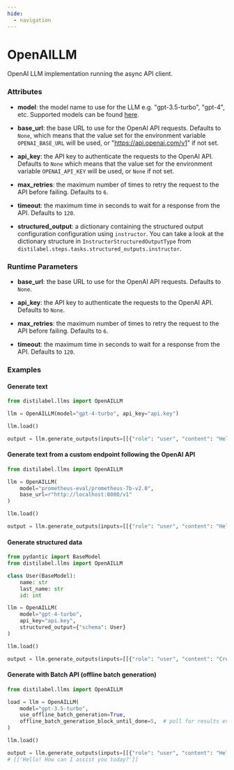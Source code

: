 ```yaml
---
hide:
  - navigation
---
```

# OpenAILLM


OpenAI LLM implementation running the async API client.







### Attributes

- **model**: the model name to use for the LLM e.g. "gpt-3.5-turbo", "gpt-4", etc.  Supported models can be found [here](https://platform.openai.com/docs/guides/text-generation).

- **base_url**: the base URL to use for the OpenAI API requests. Defaults to `None`, which  means that the value set for the environment variable `OPENAI_BASE_URL` will  be used, or "https://api.openai.com/v1" if not set.

- **api_key**: the API key to authenticate the requests to the OpenAI API. Defaults to  `None` which means that the value set for the environment variable `OPENAI_API_KEY`  will be used, or `None` if not set.

- **max_retries**: the maximum number of times to retry the request to the API before  failing. Defaults to `6`.

- **timeout**: the maximum time in seconds to wait for a response from the API. Defaults  to `120`.

- **structured_output**: a dictionary containing the structured output configuration configuration  using `instructor`. You can take a look at the dictionary structure in  `InstructorStructuredOutputType` from `distilabel.steps.tasks.structured_outputs.instructor`.





### Runtime Parameters

- **base_url**: the base URL to use for the OpenAI API requests. Defaults to `None`.

- **api_key**: the API key to authenticate the requests to the OpenAI API. Defaults  to `None`.

- **max_retries**: the maximum number of times to retry the request to the API before  failing. Defaults to `6`.

- **timeout**: the maximum time in seconds to wait for a response from the API. Defaults  to `120`.




### Examples


#### Generate text
```python
from distilabel.llms import OpenAILLM

llm = OpenAILLM(model="gpt-4-turbo", api_key="api.key")

llm.load()

output = llm.generate_outputs(inputs=[[{"role": "user", "content": "Hello world!"}]])
```

#### Generate text from a custom endpoint following the OpenAI API
```python
from distilabel.llms import OpenAILLM

llm = OpenAILLM(
    model="prometheus-eval/prometheus-7b-v2.0",
    base_url=r"http://localhost:8080/v1"
)

llm.load()

output = llm.generate_outputs(inputs=[[{"role": "user", "content": "Hello world!"}]])
```

#### Generate structured data
```python
from pydantic import BaseModel
from distilabel.llms import OpenAILLM

class User(BaseModel):
    name: str
    last_name: str
    id: int

llm = OpenAILLM(
    model="gpt-4-turbo",
    api_key="api.key",
    structured_output={"schema": User}
)

llm.load()

output = llm.generate_outputs(inputs=[[{"role": "user", "content": "Create a user profile for the following marathon"}]])
```

#### Generate with Batch API (offline batch generation)
```python
from distilabel.llms import OpenAILLM

load = llm = OpenAILLM(
    model="gpt-3.5-turbo",
    use_offline_batch_generation=True,
    offline_batch_generation_block_until_done=5,  # poll for results every 5 seconds
)

llm.load()

output = llm.generate_outputs(inputs=[[{"role": "user", "content": "Hello world!"}]])
# [['Hello! How can I assist you today?']]
```



